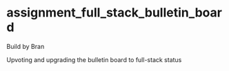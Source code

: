 # assignment_full_stack_bulletin_board

Build by Bran

Upvoting and upgrading the bulletin board to full-stack status
